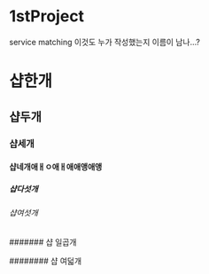 # 1stProject
service matching
이것도 누가 작성했는지 이름이 남나...?
# 샵한개
## 샵두개
### 샵세개
#### 샵네개애ㅐㅇ애ㅐ애애앵애앵
##### 샵다섯개
###### 샵여섯개
####### 샵 일곱개


######## 샵 여덟개
